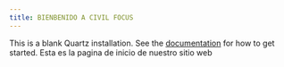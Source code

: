 ```yaml
---
title: BIENBENIDO A CIVIL FOCUS
---
```


This is a blank Quartz installation.
See the [documentation](https://quartz.jzhao.xyz) for how to get started.
Esta es la pagina de inicio de nuestro sitio web
